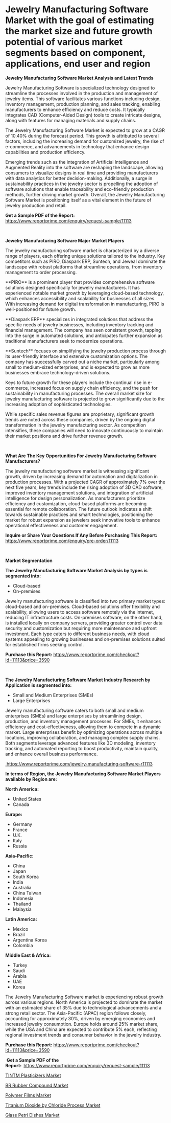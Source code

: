 <p><h1>Jewelry Manufacturing Software Market with the goal of estimating the market size and future growth potential of various market segments based on component, applications, end user and region</h1></p><p><strong>Jewelry Manufacturing Software Market Analysis and Latest Trends</strong></p>
<p><p>Jewelry Manufacturing Software is specialized technology designed to streamline the processes involved in the production and management of jewelry items. This software facilitates various functions including design, inventory management, production planning, and sales tracking, enabling manufacturers to enhance efficiency and reduce costs. It typically integrates CAD (Computer-Aided Design) tools to create intricate designs, along with features for managing materials and supply chains.</p><p>The Jewelry Manufacturing Software Market is expected to grow at a CAGR of 10.40% during the forecast period. This growth is attributed to several factors, including the increasing demand for customized jewelry, the rise of e-commerce, and advancements in technology that enhance design capabilities and production efficiency. </p><p>Emerging trends such as the integration of Artificial Intelligence and Augmented Reality into the software are reshaping the landscape, allowing consumers to visualize designs in real time and providing manufacturers with data analytics for better decision-making. Additionally, a surge in sustainability practices in the jewelry sector is propelling the adoption of software solutions that enable traceability and eco-friendly production methods, further driving market growth. Overall, the Jewelry Manufacturing Software Market is positioning itself as a vital element in the future of jewelry production and retail.</p></p>
<p><strong>Get a Sample PDF of the Report:&nbsp;</strong> <a href="https://www.reportprime.com/enquiry/request-sample/11113">https://www.reportprime.com/enquiry/request-sample/11113</a></p>
<p>&nbsp;</p>
<p><strong>Jewelry Manufacturing Software Major Market Players</strong></p>
<p><p>The jewelry manufacturing software market is characterized by a diverse range of players, each offering unique solutions tailored to the industry. Key competitors such as PIRO, Diaspark ERP, Suntech, and Jeweal dominate the landscape with robust platforms that streamline operations, from inventory management to order processing.</p><p>**PIRO** is a prominent player that provides comprehensive software solutions designed specifically for jewelry manufacturers. It has experienced notable market growth by leveraging cloud-based technology, which enhances accessibility and scalability for businesses of all sizes. With increasing demand for digital transformation in manufacturing, PIRO is well-positioned for future growth.</p><p>**Diaspark ERP** specializes in integrated solutions that address the specific needs of jewelry businesses, including inventory tracking and financial management. The company has seen consistent growth, tapping into the surge in automated solutions, and anticipates further expansion as traditional manufacturers seek to modernize operations.</p><p>**Suntech** focuses on simplifying the jewelry production process through its user-friendly interface and extensive customization options. The company has successfully carved out a niche market, particularly among small to medium-sized enterprises, and is expected to grow as more businesses embrace technology-driven solutions.</p><p>Keys to future growth for these players include the continual rise in e-commerce, increased focus on supply chain efficiency, and the push for sustainability in manufacturing processes. The overall market size for jewelry manufacturing software is projected to grow significantly due to the increasing adoption of sophisticated technologies.</p><p>While specific sales revenue figures are proprietary, significant growth trends are noted across these companies, driven by the ongoing digital transformation in the jewelry manufacturing sector. As competition intensifies, these companies will need to innovate continuously to maintain their market positions and drive further revenue growth.</p></p>
<p>&nbsp;</p>
<p><strong>What Are The Key Opportunities For Jewelry Manufacturing Software Manufacturers?</strong></p>
<p><p>The jewelry manufacturing software market is witnessing significant growth, driven by increasing demand for automation and digitalization in production processes. With a projected CAGR of approximately 7% over the next five years, key trends include the rising adoption of 3D CAD software, improved inventory management solutions, and integration of artificial intelligence for design personalization. As manufacturers prioritize efficiency and customization, cloud-based platforms are becoming essential for remote collaboration. The future outlook indicates a shift towards sustainable practices and smart technologies, positioning the market for robust expansion as jewelers seek innovative tools to enhance operational effectiveness and customer engagement.</p></p>
<p><strong>Inquire or Share Your Questions If Any Before Purchasing This Report:</strong> <a href="https://www.reportprime.com/enquiry/pre-order/11113">https://www.reportprime.com/enquiry/pre-order/11113</a></p>
<p>&nbsp;</p>
<p><strong>Market Segmentation</strong></p>
<p><strong>The Jewelry Manufacturing Software Market Analysis by types is segmented into:</strong></p>
<p><ul><li>Cloud-based</li><li>On-premises</li></ul></p>
<p><p>Jewelry manufacturing software is classified into two primary market types: cloud-based and on-premises. Cloud-based solutions offer flexibility and scalability, allowing users to access software remotely via the internet, reducing IT infrastructure costs. On-premises software, on the other hand, is installed locally on company servers, providing greater control over data security and customization but requiring more maintenance and upfront investment. Each type caters to different business needs, with cloud systems appealing to growing businesses and on-premises solutions suited for established firms seeking control.</p></p>
<p><strong>Purchase this Report:&nbsp;</strong><a href="https://www.reportprime.com/checkout?id=11113&price=3590">https://www.reportprime.com/checkout?id=11113&price=3590</a></p>
<p>&nbsp;</p>
<p><strong>The Jewelry Manufacturing Software Market Industry Research by Application is segmented into:</strong></p>
<p><ul><li>Small and Medium Enterprises (SMEs)</li><li>Large Enterprises</li></ul></p>
<p><p>Jewelry manufacturing software caters to both small and medium enterprises (SMEs) and large enterprises by streamlining design, production, and inventory management processes. For SMEs, it enhances efficiency and cost-effectiveness, allowing them to compete in a dynamic market. Large enterprises benefit by optimizing operations across multiple locations, improving collaboration, and managing complex supply chains. Both segments leverage advanced features like 3D modeling, inventory tracking, and automated reporting to boost productivity, maintain quality, and enhance overall business performance.</p></p>
<p><a href="https://www.reportprime.com/jewelry-manufacturing-software-r11113">&nbsp;https://www.reportprime.com/jewelry-manufacturing-software-r11113</a></p>
<p><strong>In terms of Region, the Jewelry Manufacturing Software Market Players available by Region are:</strong></p>
<p>
    <p> <strong> North America: </strong>
        <ul>
            <li>United States</li>
            <li>Canada</li>
        </ul>
        </p> 
    <p> <strong> Europe: </strong>
        <ul>
            <li>Germany</li>
            <li>France</li>
            <li>U.K.</li>
            <li>Italy</li>
            <li>Russia</li>
        </ul>
        </p> 
    <p> <strong> Asia-Pacific: </strong>
        <ul>
            <li>China</li>
            <li>Japan</li>
            <li>South Korea</li>
            <li>India</li>
            <li>Australia</li>
            <li>China Taiwan</li>
            <li>Indonesia</li>
            <li>Thailand</li>
            <li>Malaysia</li>
        </ul>
        </p> 
    <p> <strong> Latin America: </strong>
        <ul>
            <li>Mexico</li>
            <li>Brazil</li>
            <li>Argentina Korea</li>
            <li>Colombia</li>
        </ul>
        </p> 
    <p> <strong> Middle East & Africa: </strong>
        <ul>
            <li>Turkey</li>
            <li>Saudi</li>
            <li>Arabia</li>
            <li>UAE</li>
            <li>Korea</li>
        </ul>
    </p>
    </p>
<p><p>The Jewelry Manufacturing Software market is experiencing robust growth across various regions. North America is projected to dominate the market with an estimated share of 35% due to technological advancements and a strong retail sector. The Asia-Pacific (APAC) region follows closely, accounting for approximately 30%, driven by emerging economies and increased jewelry consumption. Europe holds around 25% market share, while the USA and China are expected to contribute 5% each, reflecting regional investment trends and consumer behavior in the jewelry industry.</p></p>
<p><strong>Purchase this Report: </strong><a href="https://www.reportprime.com/checkout?id=11113&price=3590">https://www.reportprime.com/checkout?id=11113&price=3590</a></p>
<p>&nbsp;<strong>Get a Sample PDF of the Report:&nbsp;&nbsp;</strong><a href="https://www.reportprime.com/enquiry/request-sample/11113">https://www.reportprime.com/enquiry/request-sample/11113</a></p>
<p><strong></strong></p>
<p><p><a href="https://medium.com/@breanakozey1/the-growth-of-the-tintm-plasticizers-market-has-been-significant-driven-by-various-critical-ab2831f16802">TINTM Plasticizers Market</a></p><p><a href="https://medium.com/@dominiclawrence92/the-br-rubber-compound-industry-analysis-report-offers-a-comprehensive-and-current-examination-of-5587b8b72ce5">BR Rubber Compound Market</a></p><p><a href="https://issuu.com/reportprime-2/docs/polymer-films-market-size-2030.pptx_cf91a9776bd9f6">Polymer Films Market</a></p><p><a href="https://issuu.com/reportprime-2/docs/titanium-dioxide-by-chloride-proces_011f9ea9e52498">Titanium Dioxide by Chloride Process Market</a></p><p><a href="https://www.linkedin.com/pulse/glass-petri-dishes-market-global-regional-analysis-2024-2031-faydf?trackingId=2q6b2H1sTG%2B6wLLPh6TVGw%3D%3D">Glass Petri Dishes Market</a></p></p>